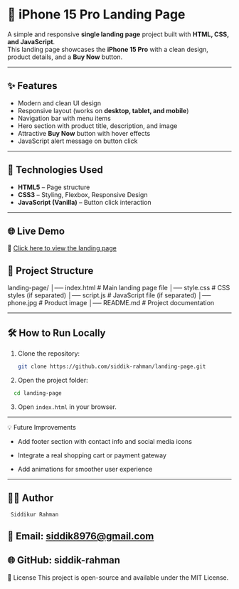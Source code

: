 <!-- markdown-->
# 📱 iPhone 15 Pro Landing Page

A simple and responsive **single landing page** project built with **HTML, CSS, and JavaScript**.  
This landing page showcases the **iPhone 15 Pro** with a clean design, product details, and a **Buy Now** button.

---

## ✨ Features
- Modern and clean UI design  
- Responsive layout (works on **desktop, tablet, and mobile**)  
- Navigation bar with menu items  
- Hero section with product title, description, and image  
- Attractive **Buy Now** button with hover effects  
- JavaScript alert message on button click  

---

## 🚀 Technologies Used
- **HTML5** – Page structure  
- **CSS3** – Styling, Flexbox, Responsive Design  
- **JavaScript (Vanilla)** – Button click interaction  

---
## 🌐 Live Demo
🔗 [Click here to view the landing page](https://siddik-rahman.github.io/landing-page/)



## 📂 Project Structure
landing-page/
│── index.html # Main landing page file
│── style.css # CSS styles (if separated)
│── script.js # JavaScript file (if separated)
│── phone.jpg # Product image
│── README.md # Project documentation

---

## 🛠️ How to Run Locally
1. Clone the repository:
   ```bash
   git clone https://github.com/siddik-rahman/landing-page.git  

2. Open the project folder:
```bash
  cd landing-page
  ```
3. Open `index.html` in your browser.  
---  

💡 Future Improvements
- Add footer section with contact info and social media icons

- Integrate a real shopping cart or payment gateway

- Add animations for smoother user experience   
---  

## 🧑‍💻 Author  
     Siddikur Rahman  
      
## 📧 Email: siddik8976@gmail.com  

## 🌐 GitHub: siddik-rahman  


📜 License
This project is open-source and available under the MIT License.